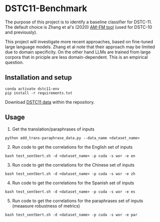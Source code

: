# DSTC11-Benchmark

The purpose of this project is to identify a baseline classifier for DSTC-11. The default choice is Zhang et al's (2020) [AM-FM tool](readings/IWSDS_2020_paper_11.pdf) (used for DSTC-10 and previously).

This project will investigate more recent approaches, based on fine-tuned large language models. Zhang et al note that their approach may be limited due to domain specificity. On the other hand LLMs are trained from large corpora that in priciple are less domain-dependent. This is an empirical question.

## Installation and setup

```conda create -n dstc11-env --python=3.8.6  
conda activate dstc11-env
pip install -r requirements.txt  
```
Download [DSTC11 data](https://my.chateval.org/dstc11_data/) within the repository.

## Usage

1) Get the translation/paraphrases of inputs

```python add_trans-paraphrase_data.py --data_name <dataset_name>```

2) Run code to get the correlations for the English set of inputs

```bash test_sentbert.sh -d <dataset_name> -p cuda -s wor -e en```

3) Run code to get the correlations for the Chinese set of inputs

```bash test_sentbert.sh -d <dataset_name> -p cuda -s wor -e zh```

4) Run code to get the correlations for the Spanish set of inputs

```bash test_sentbert.sh -d <dataset_name> -p cuda -s wor -e es```

5) Run code to get the correlations for the paraphrases set of inputs (meaasure robustness of metrics)

```bash test_sentbert.sh -d <dataset_name> -p cuda -s wor -e par```